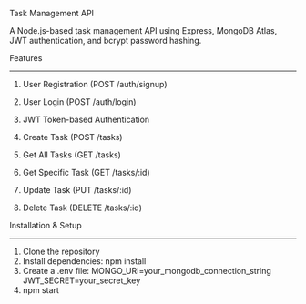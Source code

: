 Task Management API

A Node.js-based task management API using Express, MongoDB Atlas, JWT authentication, and bcrypt password hashing.

Features
*************************************************
1. User Registration (POST /auth/signup)

2. User Login (POST /auth/login)

3. JWT Token-based Authentication

4. Create Task (POST /tasks)

5. Get All Tasks (GET /tasks)

6. Get Specific Task (GET /tasks/:id)

7. Update Task (PUT /tasks/:id)

8. Delete Task (DELETE /tasks/:id)

Installation & Setup
**************************************************

1. Clone the repository
2. Install dependencies: npm install
3. Create a .env file:
    MONGO_URI=your_mongodb_connection_string
    JWT_SECRET=your_secret_key
4. npm start